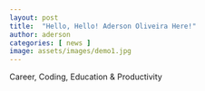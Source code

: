```yaml
---
layout: post
title:  "Hello, Hello! Aderson Oliveira Here!"
author: aderson
categories: [ news ]
image: assets/images/demo1.jpg
---
```

Career, Coding, Education & Productivity
